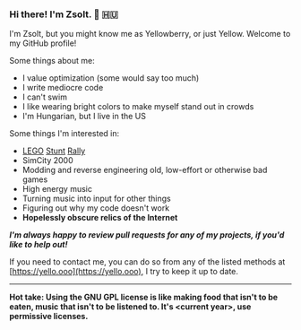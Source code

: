 ### Hi there! I'm Zsolt. 💛 🇭🇺

I'm Zsolt, but you might know me as Yellowberry, or just Yellow. Welcome to my GitHub profile!

Some things about me:

- I value optimization (some would say too much)
- I write mediocre code
- I can't swim
- I like wearing bright colors to make myself stand out in crowds
- I'm Hungarian, but I live in the US

Some things I'm interested in:

- [LEGO](https://github.com/OpenLSR/LSRUtil.NET) [Stunt](https://github.com/OpenLSR/SRtoolbox) [Rally](https://github.com/OpenLSR/OpenLSR)
- SimCity 2000
- Modding and reverse engineering old, low-effort or otherwise bad games
- High energy music
- Turning music into input for other things
- Figuring out why my code doesn't work
- **Hopelessly obscure relics of the Internet**

***I'm always happy to review pull requests for any of my projects, if you'd like to help out!***

If you need to contact me, you can do so from any of the listed methods at [https://yello.ooo](https://yello.ooo), I try to keep it up to date.

----

**Hot take: Using the GNU GPL license is like making food that isn't to be eaten, music that isn't to be listened to.
It's \<current year>, use permissive licenses.**
